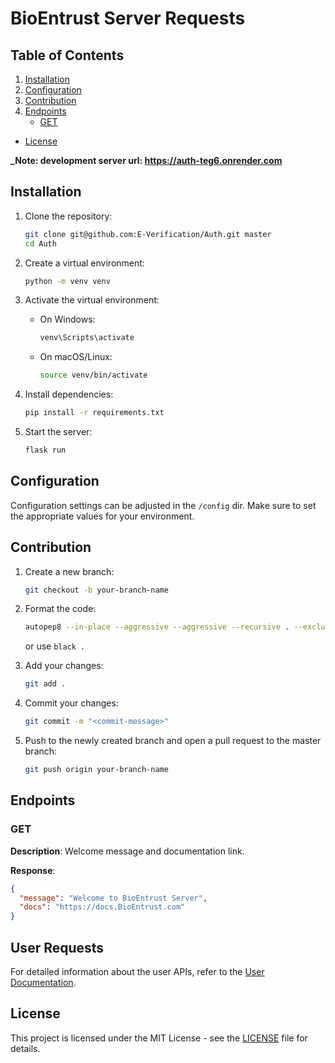 # BioEntrust Server Requests

## Table of Contents

1. [Installation](#installation)
2. [Configuration](#configuration)
3. [Contribution](#contribution)
4. [Endpoints](#endpoints)
   - [GET](#get)

- [License](#license)

**_Note: development server url: https://auth-teg6.onrender.com**

## Installation

1. Clone the repository:

   ```bash
   git clone git@github.com:E-Verification/Auth.git master
   cd Auth
   ```

2. Create a virtual environment:

   ```bash
   python -m venv venv
   ```

3. Activate the virtual environment:

   - On Windows:
     ```bash
     venv\Scripts\activate
     ```
   - On macOS/Linux:
     ```bash
     source venv/bin/activate
     ```

4. Install dependencies:

   ```bash
   pip install -r requirements.txt
   ```

5. Start the server:

   ```bash
   flask run
   ```

## Configuration

Configuration settings can be adjusted in the `/config` dir. Make sure to set the appropriate values for your environment.

## Contribution

1. Create a new branch:

   ```bash
   git checkout -b your-branch-name
   ```

2. Format the code:

   ```bash
   autopep8 --in-place --aggressive --aggressive --recursive . --exclude venv
   ```
   or use `black .`

3. Add your changes:

   ```bash
   git add .
   ```

4. Commit your changes:

   ```bash
   git commit -m "<commit-message>"
   ```

5. Push to the newly created branch and open a pull request to the master branch:

   ```bash
   git push origin your-branch-name
   ```

## Endpoints

### GET

**Description**: Welcome message and documentation link.

**Response**:

```json
{
  "message": "Welcome to BioEntrust Server",
  "docs": "https://docs.BioEntrust.com"
}
```

## User Requests

For detailed information about the user APIs, refer to the [User Documentation](./docs/signup_docs.md).

<!-- ## Encryption Requests

For detailed information about the encryption APIs, refer to the [Encryption Documentation](./docs/encryption_endpoints.md).

## Calendar Requests

For detailed information about the calender APIs, refer to the [Calender Documentation](./docs/calender_endpoints.md).


## Article API Documentation

For detailed information about the article APIs, refer to the [Article API Documentation](./docs/article_endpoints.md).

## Comment API Documentation

For detailed information about the comment APIs, refer to the [Comment API Documentation](./docs/comments_endpoints.md).

## User Profile API Documentation

For detailed information about the user profile APIs, refer to the [User Profile API Documentation](./docs/community_endpoints.md).

## Community API Documentation

For detailed information about the Community APIs, refer to the [Community API Documentation](./docs/community_endpoints.md). -->

<!-- ## Data API Documentation

For detailed information about the Data APIs, refer to the [Data API Documentation](./docs/data_endpoints.md).

## Beta Test Feedback API Documentation

For detailed information about the beta testing feedback APIs, refer to the [Beta Test Feedback API Documentation](./docs/feedback_endpoints.md). -->

## License

This project is licensed under the MIT License - see the [LICENSE](/LICENSE) file for details.


